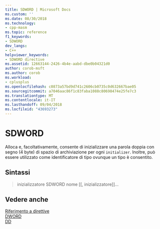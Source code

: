 ```yaml
---
title: SDWORD | Microsoft Docs
ms.custom: ''
ms.date: 08/30/2018
ms.technology:
- cpp-masm
ms.topic: reference
f1_keywords:
- SDWORD
dev_langs:
- C++
helpviewer_keywords:
- SDWORD directive
ms.assetid: 12663144-2426-4b4e-aabd-dbe0b04321d0
author: corob-msft
ms.author: corob
ms.workload:
- cplusplus
ms.openlocfilehash: c0873a57bd9d741c2606cb0735c0d632667bae05
ms.sourcegitcommit: a7046aac86f1c83faba1088c80698474e25fe7c3
ms.translationtype: MT
ms.contentlocale: it-IT
ms.lasthandoff: 09/04/2018
ms.locfileid: "43693273"
---
```

# <a name="sdword"></a>SDWORD

Alloca e, facoltativamente, consente di inizializzare una parola doppia con segno (4 byte) di spazio di archiviazione per ogni `initializer`. Inoltre, può essere utilizzato come identificatore di tipo ovunque un tipo è consentito.

## <a name="syntax"></a>Sintassi

> inizializzatore SDWORD nome [[, inizializzatore]]...

## <a name="see-also"></a>Vedere anche

[Riferimento a direttive](../../assembler/masm/directives-reference.md)<br/>
[DWORD](../../assembler/masm/dword.md)<br/>
[DD](../../assembler/masm/dd.md)<br/>